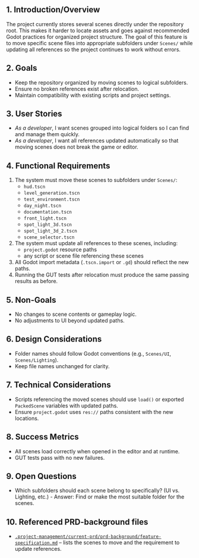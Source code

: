 ## 1. Introduction/Overview
The project currently stores several scenes directly under the repository root. This makes it harder to locate assets and goes against recommended Godot practices for organized project structure. The goal of this feature is to move specific scene files into appropriate subfolders under `Scenes/` while updating all references so the project continues to work without errors.

## 2. Goals
- Keep the repository organized by moving scenes to logical subfolders.
- Ensure no broken references exist after relocation.
- Maintain compatibility with existing scripts and project settings.

## 3. User Stories
- *As a developer*, I want scenes grouped into logical folders so I can find and manage them quickly.
- *As a developer*, I want all references updated automatically so that moving scenes does not break the game or editor.

## 4. Functional Requirements
1. The system must move these scenes to subfolders under `Scenes/`:
   - `hud.tscn`
   - `level_generation.tscn`
   - `test_environment.tscn`
   - `day_night.tscn`
   - `documentation.tscn`
   - `front_light.tscn`
   - `spot_light_3d.tscn`
   - `spot_light_3d_2.tscn`
   - `scene_selector.tscn`
2. The system must update all references to these scenes, including:
   - `project.godot` resource paths
   - any script or scene file referencing these scenes
3. All Godot import metadata (`.tscn.import` or `.gd`) should reflect the new paths.
4. Running the GUT tests after relocation must produce the same passing results as before.

## 5. Non-Goals
- No changes to scene contents or gameplay logic.
- No adjustments to UI beyond updated paths.

## 6. Design Considerations
- Folder names should follow Godot conventions (e.g., `Scenes/UI`, `Scenes/Lighting`).
- Keep file names unchanged for clarity.

## 7. Technical Considerations
- Scripts referencing the moved scenes should use `load()` or exported `PackedScene` variables with updated paths.
- Ensure `project.godot` uses `res://` paths consistent with the new locations.

## 8. Success Metrics
- All scenes load correctly when opened in the editor and at runtime.
- GUT tests pass with no new failures.

## 9. Open Questions
- Which subfolders should each scene belong to specifically? (UI vs. Lighting, etc.) - Answer: Find or make the most suitable folder for the scenes.

## 10. Referenced PRD-background files
- [`.project-management/current-prd/prd-background/feature-specification.md`](../prd-background/feature-specification.md) – lists the scenes to move and the requirement to update references.
